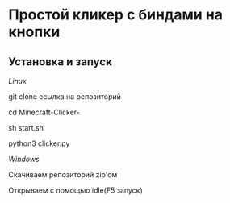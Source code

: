 <h1>Простой кликер с биндами на кнопки</h1>

<h2>Установка и запуск</h2>

<i>Linux</i>

<p>git clone ссылка на репозиторий</p>

<p>cd Minecraft-Clicker-</p>

<p>sh start.sh</p>

<p>python3 clicker.py</p>

<i>Windows</i>

<p>Скачиваем репозиторий zip'oм</p>

<p>Открываем с помощью idle(F5 запуск)</p> 
